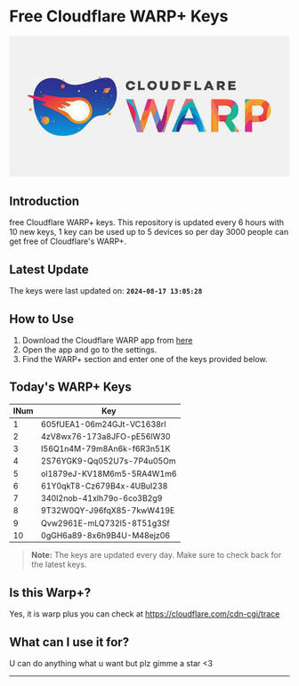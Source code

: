 
# Free Cloudflare WARP+ Keys

![Banner](asset/IMG_20240629_142710_129.jpg)

## Introduction

free Cloudflare WARP+ keys. This repository is updated every 6 hours with 10 new keys, 1 key can be used up to 5 devices so per day 3000 people can get free of Cloudflare's WARP+.

## Latest Update

The keys were last updated on: **`2024-08-17 13:05:28`**

## How to Use

1. Download the Cloudflare WARP app from [here](https://1.1.1.1/)
2. Open the app and go to the settings.
3. Find the WARP+ section and enter one of the keys provided below.

## Today's WARP+ Keys

| INum | Key |
|-------|-----|
| 1     | 605fUEA1-06m24GJt-VC1638rI               |
| 2     | 4zV8wx76-173a8JFO-pE56lW30               |
| 3     | I56Q1n4M-79m8An6k-f6R3n51K               |
| 4     | 2S76YGK9-Qq052U7s-7P4u05Om               |
| 5     | ol1879eJ-KV18M6m5-5RA4W1m6               |
| 6     | 61Y0qkT8-Cz679B4x-4UBuI238               |
| 7     | 340I2nob-41xlh79o-6co3B2g9               |
| 8     | 9T32W0QY-J96fqX85-7kwW419E               |
| 9     | Qvw2961E-mLQ732l5-8T51g3Sf               |
| 10    | 0gGH6a89-8x6h9B4U-M48ejz06               |


> **Note:** The keys are updated every day. Make sure to check back for the latest keys.

## Is this Warp+?

Yes, it is warp plus you can check at https://cloudflare.com/cdn-cgi/trace

## What can I use it for?
U can do anything what u want but plz gimme a star <3

---
